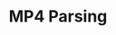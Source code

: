 ---
iconAlt: Flat white illustration of tree with nodes and play button on a dark grey
  background.
iconPath: mp4-parsing.svg
resources:
- name: thumb
  params:
    alt: Flat white illustration of tree with nodes and play button on a dark grey
      background.
  src: mp4-parsing-thumb.svg
title: MP4 Parsing
---